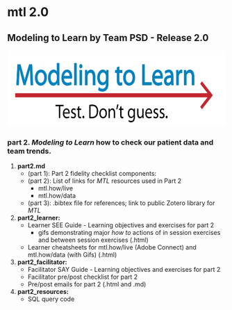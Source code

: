 # mtl 2.0

## Modeling to Learn by Team PSD - Release 2.0

<img src = "https://github.com/lzim/teampsd/blob/master/resources/logos/mtl_testdontguess_sm.png"
     height = "175" width = "650">

### part 2. *Modeling to Learn* how to check our **patient data** and **team trends.**

1. **part2.md**
    - (part 1): Part 2 fidelity checklist components:
    - (part 2): List of links for *MTL* resources used in Part 2
      - mtl.how/live
      - mtl.how/data
    - (part 3): .bibtex file for references; link to public Zotero library for *MTL*
2. **part2_learner:**
    - Learner SEE Guide - Learning objectives and exercises for part 2
      - gifs demonstrating major *how to* actions of in session exercises and between session exercises (.html)
    - Learner cheatsheets for mtl.how/live (Adobe Connect) and mtl.how/data (with Gifs) (.html)
3. **part2_facilitator:**
    - Facilitator SAY Guide - Learning objectives and exercises for part 2
    - Facilitator pre/post checklist for part 2
    - Pre/post emails for part 2 (.html and .md)
4. **part2_resources:**
    - SQL query code
